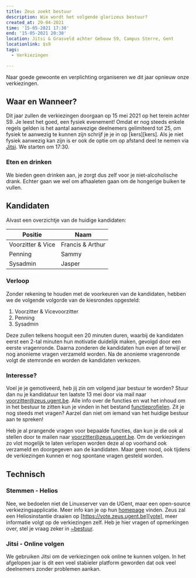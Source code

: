 ```yaml
---
title: Zeus zoekt bestuur
description: Wie wordt het volgende glorizeus bestuur?
created_at: 29-04-2021
time: '15-05-2021 17:30'
end: '15-05-2021 20:30'
location: Jitsi & Grasveld achter Gebouw S9, Campus Sterre, Gent
locationlink: $s9
tags:
  - Verkiezingen

---
```


Naar goede gewoonte en verplichting organiseren we dit jaar opnieuw onze verkiezingen.

## Waar en Wanneer?

Dit jaar zullen de verkiezingen doorgaan op 15 mei 2021 op het terein achter S9. Je leest het goed, een fysiek evenement! 
Omdat er nog steeds enkele regels gelden is het aantal aanwezige deelnemers gelimiteerd tot 25, om fysiek te aanwezig te kunnen zijn schrijf je je in op [kers][kers]. Als je niet fysiek aanwezig kan zijn is er ook de optie om op afstand deel te nemen via [Jitsi][jitsi]. We starten om 17:30.

### Eten en drinken

We bieden geen drinken aan, je zorgt dus zelf voor je niet-alcoholische drank. Echter gaan we wel om afhaaleten gaan om de hongerige buiken te vullen.

## Kandidaten

Alvast een overzichtje van de huidige kandidaten:

| Positie           | Naam             |
| ----------------- | ---------------- |
| Voorzitter & Vice | Francis & Arthur |
| Penning           | Sammy            |
| Sysadmin          | Jasper           |

### Verloop

Zonder rekening te houden met de voorkeuren van de kandidaten, hebben we de volgende volgorde van de kiesrondes opgesteld:

1. Voorzitter & Vicevoorzitter
2. Penning
3. Sysadmin

Deze zullen telkens hooguit een 20 minuten duren, waarbij de kandidaten eerst een 2-tal minuten hun motivatie duidelijk maken, gevolgd door een eerste vragenronde. Daarna zonderen de kandidaten hun even af terwijl er nog anonieme vragen verzameld worden. Na de anonieme vragenronde volgt de stemronde en worden de kandidaten verkozen.

### Interesse?

Voel je je gemotiveerd, heb jij zin om volgend jaar bestuur te worden? Stuur dan nu je kandidatuur ten laatste 13 mei door via mail naar voorzitter@zeus.ugent.be.
Alle info over de functies en wat het inhoud om in het bestuur te zitten kun je vinden in het bestand [functieprofielen][functieprofielen]. Zit je nog steeds met vragen? Aarzel dan niet om iemand van het huidige bestuur aan te spreken!

Heb je al prangende vragen voor bepaalde functies, dan kun je die ook al stellen door te mailen naar voorzitter@zeus.ugent.be.
Om de verkiezingen zo vlot mogelijk te laten verlopen worden deze al op voorhand ook verzameld en doorgegeven aan de kandidaten. Maar geen nood, ook tijdens de verkiezingen kunnen er nog spontane vragen gesteld worden.

## Technisch

### Stemmen - Helios

Nee, we bedoelen niet de Linuxserver van de UGent, maar een open-source verkiezingsapplicatie. Meer info kan je op hun [homepage][helios] vinden. Zeus zal een Heliosinstantie draaien op [https://vote.zeus.ugent.be][vote], meer informatie volgt op de verkiezingen zelf. Heb je hier vragen of opmerkingen over, stel je vraag zeker in [~bestuur][bestuur-mm].

### Jitsi - Online volgen

We gebruiken Jitsi om de verkiezingen ook online te kunnen volgen. In het afgelopen jaar is dit een veel stabieler platform geworden dat ook veel deelnemers zonder problemen aankan.


[helios]: https://heliosvoting.org/
[jitsi]: https://meet.jit.si/zeusKiestEenGlorieZeusBestuur
[bestuur-mm]: https://mattermost.zeus.gent/zeus/channels/bestuur
[functieprofielen]: https://git.zeus.gent/bestuur/drive/-/blob/master/varia/functieprofielen.md
[vote]: https://vote.zeus.ugent.be
